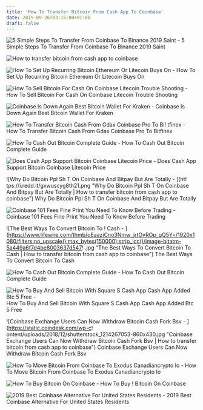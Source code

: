 ```yaml
---
title: 'How To Transfer Bitcoin From Cash App To Coinbase'
date: 2019-09-26T03:15:00+01:00
draft: false
---
```


![5 Simple Steps To Transfer From Coinbase To Binance 2019 Saint - ](https://www.saintlad.com/wp-content/uploads/2018/01/transfer-from-coinbase-to-binance-4.png "5 Simple Steps To Transfer From Coinbase To Binance 2019 Saint | How to transfer bitcoin from cash app to coinbase") 5 Simple Steps To Transfer From Coinbase To Binance 2019 Saint

![How to transfer bitcoin from cash app to coinbase](https://static.coindesk.com/wp-content/uploads/2018/12/shutterstock_1214267053-860x430.jpg "How to transfer bitcoin from cash app to coinbase") 

![How To Set Up Recurring Bitcoin Ethereum Or Litecoin Buys On - ](https://cryptocult.co/wp-content/uploads/2019/04/Coinbase-2019-07-05-01-17-49.png "How To Set Up Recurring Bitcoin Ethereum Or Litecoin Buys On | How to transfer bitcoin from !   cash app to coinbase") How To Set Up Recurring Bitcoin Ethereum Or Litecoin Buys On

![How To Sell Bitcoin For Cash On Coinbase Litecoin Trouble Shooting - ](https://i.ytimg.com/vi/qlfFOHX1Jos/maxresdefault.jpg "How To Sell Bitcoin For Cash On Coinbase Litecoin Trouble Shooting | How to transfer bitcoin from cash app to coinbase") How To Sell Bitcoin For Cash On Coinbase Litecoin Trouble Shooting

![Coinbase Is Down Again Best Bitcoin Wallet For Kraken - ](https://totalcrypto.io/wp-content/uploads/2018/09/Coinbase-alternatives-740x492.jpg "Coinbase Is Down Again Best Bitcoin Wallet For Kraken | How to transfer bitcoin from cash app to coinbase") Coinbase Is Down Again Best Bitcoin Wallet For Kraken

![How To Transfer Bitcoin Cash From Gdax Coinbase Pro To Bi!   tfinex - ](http://howtobuy.coincheckup.com/wp-content/uploads/2018/09/login.png "How To Transfer Bitcoin Cash From Gdax Coinbase Pro To Bitfinex | How to transfer bitcoin from cash app to coinbase") How To Transfer Bitcoin Cash From Gdax Coinbase Pro To Bitfinex

![How To Cash Out Bitcoin Complete Guide - ](https://www.bitdegree.org/tutorials/wp-content/uploads/2018/03/how-to-cash-out-bitcoin.jpg "How To Cash Out Bitcoin Complete Guide | How to transfer bitcoin from cash app to coinbase") How To Cash Out Bitcoin Complete Guide

![Does Cash App Support Bitcoin Coinbase Litecoin Price - ](https://sludgefeed.com/wp-content/uploads/2019/02/coinbase-wallet-on-blue-background-ethereum-696x392.png "Does Cash App Support Bitcoin Coinbase Litecoin Price | How to transfer bitcoin from cash app to coinbase") Does Cash App Support Bitcoin Coinbase Litecoin Price

![Why Do Bitcoin Ppl Sh T On Coinbase And Bitpay But Are Totally - ](ht!   tps://i.redd.it/gxwuscyg8th21.png "Why Do Bitcoin Ppl Sh T On Coinbase And Bitpay But Are Totally | How to transfer bitcoin from cash app to coinbase") Why Do Bitcoin Ppl Sh T On Coinbase And Bitpay But Are Totally

![Coinbase 101 Fees Fine Print You Need To Know Before Trading - ](https://img.gadgethacks.com/img/85/93/63649284669279/0/coinbase-101-fees-fine-print-you-need-know-before-trading-bitcoins-other-cryptocurrencies.w1456.jpg "Coinbase 101 Fees Fine Print You Need To Know Before Trading | How to transfer bitcoin from cash app to coinbase") Coinbase 101 Fees Fine Print You Need To Know Before Trading

![The Best Ways To Convert Bitcoin To !   Cash - ](https://www.lifewire.com/thmb/oEaaziCno3Nmw_jrtOvROp_gQ5Y=/1920x1080/filters:no_upscale():max_bytes(150000):strip_icc()/image-bitatm-5a449a6f7d4be8003637d547!   .jpg "The Best Ways To Convert Bitcoin To Cash | How to transfer bitcoin from cash app to coinbase") The Best Ways To Convert Bitcoin To Cash

![How To Cash Out Bitcoin Complete Guide - ](https://www.bitdegree.org/tutorials/wp-content/uploads/2018/03/How-to-cash-out-Bitcoin-1.png "How To Cash Out Bitcoin Complete Guide | How to transfer bitcoin from cash app to coinbase") How To Cash Out Bitcoin Complete Guide

![How To Buy And Sell Bitcoin With Square S Cash App Cash App Added Btc 5 Free - ](https://i.ytimg.com/vi/VOQst2N_EK4/maxresdefault.jpg "How To Buy And Sell Bitcoin With Square S Cash App Cash App Added Btc 5 Free | How to transfer bitcoin from cash app to coinbase") How To Buy And Sell Bitcoin With Square S Cash App Cash App Added Btc 5 Free

![Coinbase Exchange Users Can Now Withdraw Bitcoin Cash Fork Bsv - ](https://static.coindesk.com/wp-c!   ontent/uploads/2018/12/shutterstock_1214267053-860x430.jpg "Coinbase Exchange Users Can Now Withdraw Bitcoin Cash Fork Bsv | How to transfer bitcoin from cash app to coinbase") Coinbase Exchange Users Can Now Withdraw Bitcoin Cash Fork Bsv

![How To Move Bitcoin From Coinbase To Exodus Canadiancrypto Io - ](https://canadiancrypto.io/wp-content/uploads/2017/07/move-coins-from-coinbase-to-exodus.png "How To Move Bitcoin From Coinbase To Exodus Canadiancrypto Io | How to transfer bitcoin from cash app to coinbase") How To Move Bitcoin From Coinbase To Exodus Canadiancrypto Io

![How To Buy Bitcoin On Coinbase - ](https://en.cryptonomist.ch/wp-content/uploads/2019/05/Guida-Coinbase-comprare-bitcoin-1.jpg "How To Buy Bitcoin On Coinba!   se | How to transfer bitcoin from cash app to coinbase") How To Buy ! Bitcoin On Coinbase

![2019 Best Coinbase Alternative For United States Residents - ](https://www.cryptocurrencyposters.com/wp-content/uploads/2019/02/cash-app.png "2019 Best Coinbase Alternative For United States Residents | How to transfer bitcoin from cash app to coinbase") 2019 Best Coinbase Alternative For United States Residents